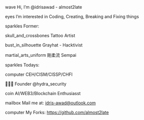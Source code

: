 wave Hi, I’m @idrisawad - almost2late

eyes I’m interested in Coding, Creating, Breaking and Fixing things

sparkles Former:

skull_and_crossbones Tattoo Artist

bust_in_silhouette Grayhat - Hacktivist

martial_arts_uniform 剛柔流 Sempai

sparkles Todays:

computer CEH/CISM/CISSP/CHFI

👨🏽‍💻 Founder @hydra_security

coin AI/WEB3/Blockchain Enthusiasst


mailbox Mail me at: idris-awad@outlook.com

computer My Forks: https://github.com/almost2late
